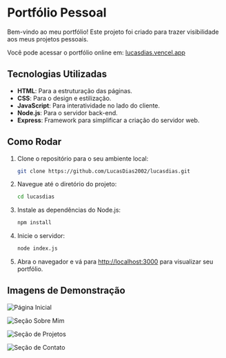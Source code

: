 
# Portfólio Pessoal

Bem-vindo ao meu portfólio! Este projeto foi criado para trazer visibilidade aos meus projetos pessoais.

Você pode acessar o portfólio online em: [lucasdias.vencel.app](https://lucasdias.vencel.app)

## Tecnologias Utilizadas

- **HTML**: Para a estruturação das páginas.
- **CSS**: Para o design e estilização.
- **JavaScript**: Para interatividade no lado do cliente.
- **Node.js**: Para o servidor back-end.
- **Express**: Framework para simplificar a criação do servidor web.

## Como Rodar

1. Clone o repositório para o seu ambiente local:
   ```bash
   git clone https://github.com/LucasDias2002/lucasdias.git
   ```

2. Navegue até o diretório do projeto:
   ```bash
   cd lucasdias
   ```

3. Instale as dependências do Node.js:
   ```bash
   npm install
   ```

4. Inicie o servidor:
   ```bash
   node index.js
   ```

5. Abra o navegador e vá para [http://localhost:3000](http://localhost:3000) para visualizar seu portfólio.

## Imagens de Demonstração

![Página Inicial](./docs/Home.png)

![Seção Sobre Mim](./docs/AboultMe.png)

![Seção de Projetos](./docs/Projects.png)

![Seção de Contato](./docs/Contact.png)
